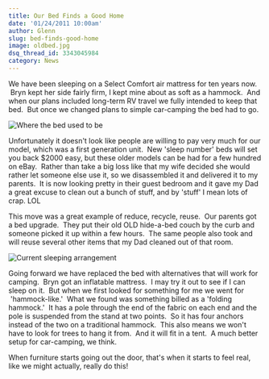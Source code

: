 ```yaml
---
title: Our Bed Finds a Good Home
date: '01/24/2011 10:00am'
author: Glenn
slug: bed-finds-good-home
image: oldbed.jpg
dsq_thread_id: 3343045984
category: News
---
```

We have been sleeping on a Select Comfort air mattress for ten years now.  Bryn kept her side fairly firm, I kept mine about as soft as a hammock.  And when our plans included long-term RV travel we fully intended to keep that bed.  But once we changed plans to simple car-camping the bed had to go.

![Where the bed used to be](http://i1047.photobucket.com/albums/b475/dixonge/Blog%20Stuff/P1070847.jpg)

Unfortunately it doesn't look like people are willing to pay very much for our model, which was a first generation unit.  New 'sleep number' beds will set you back $2000 easy, but these older models can be had for a few hundred on eBay.  Rather than take a big loss like that my wife decided she would rather let someone else use it, so we disassembled it and delivered it to my parents.  It is now looking pretty in their guest bedroom and it gave my Dad a great excuse to clean out a bunch of stuff, and by 'stuff' I mean lots of crap. LOL

This move was a great example of reduce, recycle, reuse.  Our parents got a bed upgrade.  They put their old OLD hide-a-bed couch by the curb and someone picked it up within a few hours.  The same people also took and will reuse several other items that my Dad cleaned out of that room.

![Current sleeping arrangement](http://i1047.photobucket.com/albums/b475/dixonge/Blog%20Stuff/P1070850.jpg)

Going forward we have replaced the bed with alternatives that will work for camping.  Bryn got an inflatable mattress.  I may try it out to see if I can sleep on it.  But when we first looked for something for me we went for  'hammock-like.'  What we found was something billed as a 'folding hammock.'  It has a pole through the end of the fabric on each end and the pole is suspended from the stand at two points.  So it has four anchors instead of the two on a traditional hammock.  This also means we won't have to look for trees to hang it from.  And it will fit in a tent.  A much better setup for car-camping, we think.

When furniture starts going out the door, that's when it starts to feel real, like we might actually, really do this!